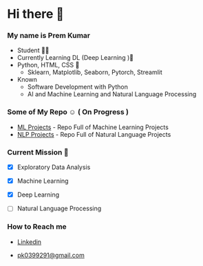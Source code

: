 # Hi there 👋

<!--
**Codechickdev/codechickdev** is a ✨ _special_ ✨ repository because its `README.md` (this file) appears on your GitHub profile.

Here are some ideas to get you started:

- 🔭 I’m currently working on ...
- 🌱 I’m currently learning ...
- 👯 I’m looking to collaborate on ...
- 🤔 I’m looking for help with ...
- 💬 Ask me about ...
- 📫 How to reach me: ...
- 😄 Pronouns: ...
- ⚡ Fun fact: ...
-->

### My name is **Prem Kumar**

- Student 👩‍🎓
- Currently Learning DL (Deep Learning )🦾
- Python, HTML, CSS 🌱
  - Sklearn, Matplotlib, Seaborn, Pytorch, Streamlit
- Known
  - Software Development with Python
  - AI and Machine Learning and Natural Language Processing

### Some of My Repo ☺ ( On Progress )
- [ML Projects](https://github.com/PremKumar-V/ML_Projects) - Repo Full of Machine Learning Projects
- [NLP Projects](https://github.com/PremKumar-V/NLP_Projects) - Repo Full of Natural Language Projects

### Current Mission 🚀

- [x] Exploratory Data Analysis
- [x] Machine Learning
- [x] Deep Learning
- [ ] Natural Language Processing


### How to Reach me
- [Linkedin](https://www.linkedin.com/in/premkumarv12/)

- pk0399291@gmail.com
